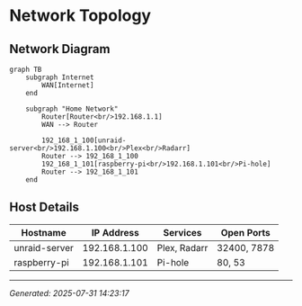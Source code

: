 # Network Topology

## Network Diagram

```mermaid
graph TB
    subgraph Internet
        WAN[Internet]
    end
    
    subgraph "Home Network"
        Router[Router<br/>192.168.1.1]
        WAN --> Router

        192_168_1_100[unraid-server<br/>192.168.1.100<br/>Plex<br/>Radarr]
        Router --> 192_168_1_100
        192_168_1_101[raspberry-pi<br/>192.168.1.101<br/>Pi-hole]
        Router --> 192_168_1_101
    end
```

## Host Details

| Hostname | IP Address | Services | Open Ports |
|----------|------------|----------|------------|
| unraid-server | 192.168.1.100 | Plex, Radarr | 32400, 7878 |
| raspberry-pi | 192.168.1.101 | Pi-hole | 80, 53 |


---
*Generated: 2025-07-31 14:23:17*